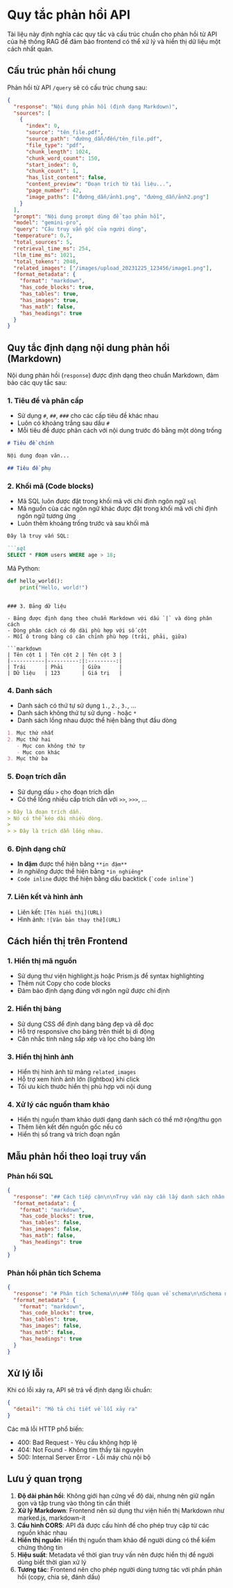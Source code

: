 # Quy tắc phản hồi API

Tài liệu này định nghĩa các quy tắc và cấu trúc chuẩn cho phản hồi từ API của hệ thống RAG để đảm bảo frontend có thể xử lý và hiển thị dữ liệu một cách nhất quán.

## Cấu trúc phản hồi chung

Phản hồi từ API `/query` sẽ có cấu trúc chung sau:

```json
{
  "response": "Nội dung phản hồi (định dạng Markdown)",
  "sources": [
    {
      "index": 0,
      "source": "tên_file.pdf",
      "source_path": "đường_dẫn/đến/tên_file.pdf",
      "file_type": "pdf",
      "chunk_length": 1024,
      "chunk_word_count": 150,
      "start_index": 0,
      "chunk_count": 1,
      "has_list_content": false,
      "content_preview": "Đoạn trích từ tài liệu...",
      "page_number": 42,
      "image_paths": ["đường_dẫn/ảnh1.png", "đường_dẫn/ảnh2.png"]
    }
  ],
  "prompt": "Nội dung prompt dùng để tạo phản hồi",
  "model": "gemini-pro",
  "query": "Câu truy vấn gốc của người dùng",
  "temperature": 0.7,
  "total_sources": 5,
  "retrieval_time_ms": 254,
  "llm_time_ms": 1021,
  "total_tokens": 2048,
  "related_images": ["/images/upload_20231225_123456/image1.png"],
  "format_metadata": {
    "format": "markdown",
    "has_code_blocks": true,
    "has_tables": true,
    "has_images": true,
    "has_math": false,
    "has_headings": true
  }
}
```

## Quy tắc định dạng nội dung phản hồi (Markdown)

Nội dung phản hồi (`response`) được định dạng theo chuẩn Markdown, đảm bảo các quy tắc sau:

### 1. Tiêu đề và phân cấp

- Sử dụng `#`, `##`, `###` cho các cấp tiêu đề khác nhau
- Luôn có khoảng trắng sau dấu `#`
- Mỗi tiêu đề được phân cách với nội dung trước đó bằng một dòng trống

```markdown
# Tiêu đề chính

Nội dung đoạn văn...

## Tiêu đề phụ
```

### 2. Khối mã (Code blocks)

- Mã SQL luôn được đặt trong khối mã với chỉ định ngôn ngữ `sql`
- Mã nguồn của các ngôn ngữ khác được đặt trong khối mã với chỉ định ngôn ngữ tương ứng
- Luôn thêm khoảng trống trước và sau khối mã

```markdown
Đây là truy vấn SQL:

```sql
SELECT * FROM users WHERE age > 18;
```

Mã Python:

```python
def hello_world():
    print("Hello, world!")
```
```

### 3. Bảng dữ liệu

- Bảng được định dạng theo chuẩn Markdown với dấu `|` và dòng phân cách
- Dòng phân cách có độ dài phù hợp với số cột
- Mỗi ô trong bảng có căn chỉnh phù hợp (trái, phải, giữa)

```markdown
| Tên cột 1 | Tên cột 2 | Tên cột 3 |
|-----------|----------:|:---------:|
| Trái      | Phải      | Giữa      |
| Dữ liệu   | 123       | Giá trị   |
```

### 4. Danh sách

- Danh sách có thứ tự sử dụng `1.`, `2.`, `3.`, ...
- Danh sách không thứ tự sử dụng `-` hoặc `*`
- Danh sách lồng nhau được thể hiện bằng thụt đầu dòng

```markdown
1. Mục thứ nhất
2. Mục thứ hai
   - Mục con không thứ tự
   - Mục con khác
3. Mục thứ ba
```

### 5. Đoạn trích dẫn

- Sử dụng dấu `>` cho đoạn trích dẫn
- Có thể lồng nhiều cấp trích dẫn với `>>`, `>>>`, ...

```markdown
> Đây là đoạn trích dẫn.
> Nó có thể kéo dài nhiều dòng.
>
> > Đây là trích dẫn lồng nhau.
```

### 6. Định dạng chữ

- **In đậm** được thể hiện bằng `**in đậm**`
- *In nghiêng* được thể hiện bằng `*in nghiêng*`
- `Code inline` được thể hiện bằng dấu backtick (`` `code inline` ``)

### 7. Liên kết và hình ảnh

- Liên kết: `[Tên hiển thị](URL)`
- Hình ảnh: `![Văn bản thay thế](URL)`

## Cách hiển thị trên Frontend

### 1. Hiển thị mã nguồn

- Sử dụng thư viện highlight.js hoặc Prism.js để syntax highlighting
- Thêm nút Copy cho code blocks
- Đảm bảo định dạng đúng với ngôn ngữ được chỉ định

### 2. Hiển thị bảng

- Sử dụng CSS để định dạng bảng đẹp và dễ đọc
- Hỗ trợ responsive cho bảng trên thiết bị di động
- Cân nhắc tính năng sắp xếp và lọc cho bảng lớn

### 3. Hiển thị hình ảnh

- Hiển thị hình ảnh từ mảng `related_images`
- Hỗ trợ xem hình ảnh lớn (lightbox) khi click
- Tối ưu kích thước hiển thị phù hợp với nội dung

### 4. Xử lý các nguồn tham khảo

- Hiển thị nguồn tham khảo dưới dạng danh sách có thể mở rộng/thu gọn
- Thêm liên kết đến nguồn gốc nếu có
- Hiển thị số trang và trích đoạn ngắn

## Mẫu phản hồi theo loại truy vấn

### Phản hồi SQL

```json
{
  "response": "## Cách tiếp cận\n\nTruy vấn này cần lấy danh sách nhân viên và thông tin phòng ban của họ.\n\n## Câu truy vấn SQL\n\n```sql\nSELECT\n    employees.name,\n    employees.position,\n    departments.name as department\nFROM\n    employees\nJOIN\n    departments ON employees.department_id = departments.id\nWHERE\n    employees.status = 'active'\nORDER BY\n    departments.name, employees.name;\n```\n\n## Giải thích\n\n1. Chọn các cột `name` và `position` từ bảng `employees`\n2. Chọn cột `name` từ bảng `departments` và đổi tên thành `department`\n3. Kết hợp hai bảng bằng điều kiện `employees.department_id = departments.id`\n4. Chỉ lấy nhân viên có trạng thái 'active'\n5. Sắp xếp kết quả theo tên phòng ban và tên nhân viên\n\n## Kết quả dự kiến\n\nKết quả sẽ là danh sách nhân viên với thông tin họ tên, chức vụ và phòng ban, được sắp xếp theo tên phòng ban và tên nhân viên.",
  "format_metadata": {
    "format": "markdown",
    "has_code_blocks": true,
    "has_tables": false,
    "has_images": false,
    "has_math": false,
    "has_headings": true
  }
}
```

### Phản hồi phân tích Schema

```json
{
  "response": "# Phân tích Schema\n\n## Tổng quan về schema\n\nSchema này mô tả hệ thống quản lý học viên của một trường đại học, bao gồm các bảng chính như `Students`, `Courses`, `Enrollments` và `Departments`.\n\n## Phân tích chi tiết từng bảng\n\n### Bảng Students\n\n| Tên cột | Kiểu dữ liệu | Mô tả | Khóa |\n|---------|--------------|-------|------|\n| **student_id** | INT | ID học viên | PK |\n| first_name | VARCHAR(50) | Tên | |\n| last_name | VARCHAR(50) | Họ | |\n| email | VARCHAR(100) | Email | Unique |\n| *department_id* | INT | Khoa/ngành | FK |\n\n```sql\nCREATE TABLE Students (\n  student_id INT PRIMARY KEY,\n  first_name VARCHAR(50) NOT NULL,\n  last_name VARCHAR(50) NOT NULL,\n  email VARCHAR(100) UNIQUE,\n  department_id INT,\n  FOREIGN KEY (department_id) REFERENCES Departments(department_id)\n);\n```\n\n> Bảng Students lưu trữ thông tin cơ bản về học viên, với khóa ngoại liên kết đến khoa/ngành.\n\n## Mối quan hệ và ràng buộc\n\n- `Students` (N) - (1) `Departments`: Một học viên thuộc về một khoa/ngành\n- `Students` (1) - (N) `Enrollments`: Một học viên có thể đăng ký nhiều khóa học\n- `Courses` (1) - (N) `Enrollments`: Một khóa học có thể có nhiều học viên đăng ký\n- `Departments` (1) - (N) `Courses`: Một khoa/ngành có thể quản lý nhiều khóa học\n\n## Đánh giá thiết kế\n\nSchema được thiết kế khá tốt, ở dạng chuẩn 3NF, tránh được dư thừa dữ liệu. Tuy nhiên, có một số điểm có thể cải thiện:\n\n1. Thiếu bảng quản lý giảng viên\n2. Chưa có thông tin về học kỳ, năm học\n3. Chưa có cơ chế lưu trữ lịch sử học tập\n\n## Đề xuất cải tiến\n\n1. Thêm bảng `Professors` và mối quan hệ với `Courses`\n2. Bổ sung bảng `Semesters` để quản lý học kỳ\n3. Thêm bảng `Grades` để lưu điểm số của học viên",
  "format_metadata": {
    "format": "markdown",
    "has_code_blocks": true,
    "has_tables": true,
    "has_images": false,
    "has_math": false,
    "has_headings": true
  }
}
```

## Xử lý lỗi

Khi có lỗi xảy ra, API sẽ trả về định dạng lỗi chuẩn:

```json
{
  "detail": "Mô tả chi tiết về lỗi xảy ra"
}
```

Các mã lỗi HTTP phổ biến:

- 400: Bad Request - Yêu cầu không hợp lệ
- 404: Not Found - Không tìm thấy tài nguyên
- 500: Internal Server Error - Lỗi máy chủ nội bộ

## Lưu ý quan trọng

1. **Độ dài phản hồi**: Không giới hạn cứng về độ dài, nhưng nên giữ ngắn gọn và tập trung vào thông tin cần thiết
2. **Xử lý Markdown**: Frontend nên sử dụng thư viện hiển thị Markdown như marked.js, markdown-it
3. **Cấu hình CORS**: API đã được cấu hình để cho phép truy cập từ các nguồn khác nhau
4. **Hiển thị nguồn**: Hiển thị nguồn tham khảo để người dùng có thể kiểm chứng thông tin
5. **Hiệu suất**: Metadata về thời gian truy vấn nên được hiển thị để người dùng biết thời gian xử lý
6. **Tương tác**: Frontend nên cho phép người dùng tương tác với phần phản hồi (copy, chia sẻ, đánh dấu)
